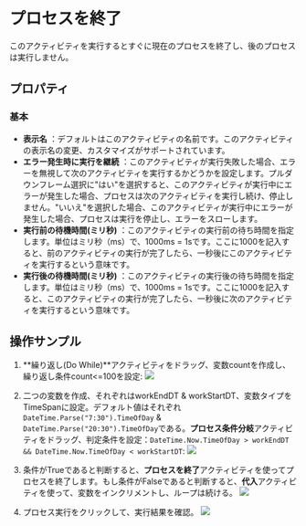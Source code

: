 # プロセスを終了
このアクティビティを実行するとすぐに現在のプロセスを終了し、後のプロセスは実行しません。


## プロパティ
### 基本
- **表示名** ：デフォルトはこのアクティビティの名前です。このアクティビティの表示名の変更、カスタマイズがサポートされています。
- **エラー発生時に実行を継続** ：このアクティビティが実行失敗した場合、エラーを無視して次のアクティビティを実行するかどうかを設定します。プルダウンフレーム選択に"はい"を選択すると、このアクティビティが実行中にエラーが発生した場合、プロセスは次のアクティビティを実行し続け、停止しません。"いいえ"を選択した場合、このアクティビティが実行中にエラーが発生した場合、プロセスは実行を停止し、エラーをスローします。
- **実行前の待機時間(ミリ秒)** ：このアクティビティの実行前の待ち時間を指定します。単位はミリ秒（ms）で、1000ms = 1sです。ここに1000を記入すると、前のアクティビティの実行が完了したら、一秒後にこのアクティビティを実行するという意味です。
- **実行後の待機時間(ミリ秒)** ：このアクティビティの実行後の待ち時間を指定します。単位はミリ秒（ms）で、1000ms = 1sです。ここに1000を記入すると、このアクティビティの実行が完了したら、一秒後に次のアクティビティを実行するという意味です。

## 操作サンプル
1. **繰り返し(Do While)**アクティビティをドラッグ、変数countを作成し、繰り返し条件count<=100を設定:
![](https://docimages.blob.core.chinacloudapi.cn/images/Activities/Abort-1.png)

2. 二つの変数を作成、それぞれはworkEndDT & workStartDT、変数タイプをTimeSpanに設定。デフォルト値はそれぞれ`DateTime.Parse("7:30").TimeOfDay` & `DateTime.Parse("20:30").TimeOfDay`である。**プロセス条件分岐**アクティビティをドラッグ、判定条件を設定：`DateTime.Now.TimeOfDay > workEndDT && DateTime.Now.TimeOfDay < workStartDT`:
![](https://docimages.blob.core.chinacloudapi.cn/images/Activities/Abort-2.png)

3. 条件がTrueであると判断すると、**プロセスを終了**アクティビティを使ってプロセスを終了します。もし条件がFalseであると判断すると、**代入**アクティビティを使って、変数をインクリメントし、ループは続ける。
![](https://docimages.blob.core.chinacloudapi.cn/images/Activities/Abort-3.png)

4. プロセス実行をクリックして、実行結果を確認。
![](https://docimages.blob.core.chinacloudapi.cn/images/Activities/Abort-4.png)